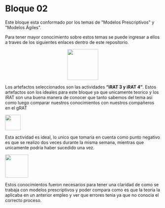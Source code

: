 # Bloque 02

Este bloque esta conformado por los temas de "Modelos Prescriptivos" y "Modelos Ágiles".

Para tener mayor conocimiento sobre estos temas se puede ingresar a ellos a traves de los siguientes enlaces dentro de este repositorio.


<p align="center">
<img
    src="https://miro.medium.com/max/1000/0*IzcrwKc3tXqje4r-.png"
    width="100px"
/>
 </p>

Los artefactos seleccionados son las actividades **“iRAT 3 y iRAT 4”**. Estos artefactos son los ideales para este bloque ya que unicamente teorico y los iRAT son una buena manera de conocer que tanto sabemos del tema asi como luego comparar nuestros conocimientos con nuestros compañeros en el gRAT </br>

<p align="left">
<img
    src="https://blog.pro-optim.com/wp-content/uploads/noun_continuous-improvement_1326963.png"
    width="50px"
/>

Esta actividad es ideal, lo unico que tomaria en cuenta como punto negativo es que se realizo dos veces durante la misma semana, mientras que unicamente podría haber sucedido una vez.
 
 </p>
 <p align="left">
<img
    src="https://i.pinimg.com/564x/e9/3b/7c/e93b7c713430bf42f7c03aba0331bcb0.jpg"
    width="75px"
/>
 </p>
 
Estos conocimientos fueron necesarios para tener una claridad de como se trabaja con modelos prescriptivos y poder compara como es que la teoria la aplicaba en un anterior empleo y ver que errores tenia ya que no conocia el correcto proceso.
